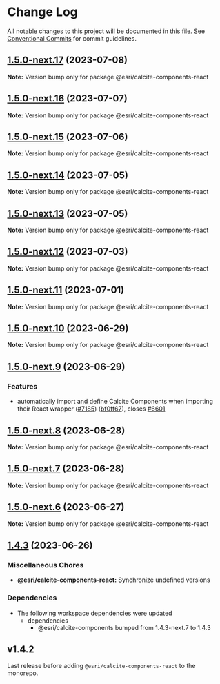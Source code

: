 # Change Log

All notable changes to this project will be documented in this file.
See [Conventional Commits](https://conventionalcommits.org) for commit guidelines.

## [1.5.0-next.17](https://github.com/Esri/calcite-design-system/compare/@esri/calcite-components-react@1.5.0-next.16...@esri/calcite-components-react@1.5.0-next.17) (2023-07-08)

**Note:** Version bump only for package @esri/calcite-components-react

## [1.5.0-next.16](https://github.com/Esri/calcite-design-system/compare/@esri/calcite-components-react@1.5.0-next.15...@esri/calcite-components-react@1.5.0-next.16) (2023-07-07)

**Note:** Version bump only for package @esri/calcite-components-react

## [1.5.0-next.15](https://github.com/Esri/calcite-design-system/compare/@esri/calcite-components-react@1.5.0-next.14...@esri/calcite-components-react@1.5.0-next.15) (2023-07-06)

**Note:** Version bump only for package @esri/calcite-components-react

## [1.5.0-next.14](https://github.com/Esri/calcite-design-system/compare/@esri/calcite-components-react@1.5.0-next.13...@esri/calcite-components-react@1.5.0-next.14) (2023-07-05)

**Note:** Version bump only for package @esri/calcite-components-react

## [1.5.0-next.13](https://github.com/Esri/calcite-design-system/compare/@esri/calcite-components-react@1.5.0-next.12...@esri/calcite-components-react@1.5.0-next.13) (2023-07-05)

**Note:** Version bump only for package @esri/calcite-components-react

## [1.5.0-next.12](https://github.com/Esri/calcite-design-system/compare/@esri/calcite-components-react@1.5.0-next.11...@esri/calcite-components-react@1.5.0-next.12) (2023-07-03)

**Note:** Version bump only for package @esri/calcite-components-react

## [1.5.0-next.11](https://github.com/Esri/calcite-design-system/compare/@esri/calcite-components-react@1.5.0-next.10...@esri/calcite-components-react@1.5.0-next.11) (2023-07-01)

**Note:** Version bump only for package @esri/calcite-components-react

## [1.5.0-next.10](https://github.com/Esri/calcite-design-system/compare/@esri/calcite-components-react@1.5.0-next.9...@esri/calcite-components-react@1.5.0-next.10) (2023-06-29)

**Note:** Version bump only for package @esri/calcite-components-react

## [1.5.0-next.9](https://github.com/Esri/calcite-design-system/compare/@esri/calcite-components-react@1.5.0-next.8...@esri/calcite-components-react@1.5.0-next.9) (2023-06-29)

### Features

- automatically import and define Calcite Components when importing their React wrapper ([#7185](https://github.com/Esri/calcite-design-system/issues/7185)) ([bf0ff67](https://github.com/Esri/calcite-design-system/commit/bf0ff6737f882005f925031171ae9c9d57b41579)), closes [#6601](https://github.com/Esri/calcite-design-system/issues/6601)

## [1.5.0-next.8](https://github.com/Esri/calcite-design-system/compare/@esri/calcite-components-react@1.5.0-next.7...@esri/calcite-components-react@1.5.0-next.8) (2023-06-28)

**Note:** Version bump only for package @esri/calcite-components-react

## [1.5.0-next.7](https://github.com/Esri/calcite-design-system/compare/@esri/calcite-components-react@1.5.0-next.6...@esri/calcite-components-react@1.5.0-next.7) (2023-06-28)

**Note:** Version bump only for package @esri/calcite-components-react

## [1.5.0-next.6](https://github.com/Esri/calcite-design-system/compare/@esri/calcite-components-react@1.4.3...@esri/calcite-components-react@1.5.0-next.6) (2023-06-27)

**Note:** Version bump only for package @esri/calcite-components-react

## [1.4.3](https://github.com/Esri/calcite-design-system/compare/@esri/calcite-components-react@1.4.2...@esri/calcite-components-react@1.4.3) (2023-06-26)

### Miscellaneous Chores

- **@esri/calcite-components-react:** Synchronize undefined versions

### Dependencies

- The following workspace dependencies were updated
  - dependencies
    - @esri/calcite-components bumped from 1.4.3-next.7 to 1.4.3

## v1.4.2

Last release before adding `@esri/calcite-components-react` to the monorepo.
